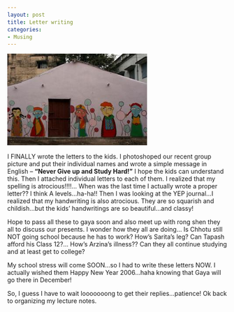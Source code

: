 ```yaml
---
layout: post
title: Letter writing
categories:
- Musing
---
```



![](/img/sambhav.jpg)

I FINALLY wrote the letters to the kids. I photoshoped our recent group picture and put their individual names and wrote a simple message in English – **“Never Give up and Study Hard!”** I hope the kids can understand this. Then I attached individual letters to each of them. I realized that my spelling is atrocious!!!!... When was the last time I actually wrote a proper letter?? I think A levels…ha-ha!! Then I was looking at the YEP journal…I realized that my handwriting is also atrocious. They are so squarish and childish…but the kids’ handwritings are so beautiful…and classy!

Hope to pass all these to gaya soon and also meet up with rong shen they all to discuss our presents. I wonder how they all are doing… Is Chhotu still NOT going school because he has to work? How’s Sarita’s leg? Can Tapash afford his Class 12?... How’s Arzina’s illness?? Can they all continue studying and at least get to college?

My school stress will come SOON…so I had to write these letters NOW. I actually wished them Happy New Year 2006…haha knowing that Gaya will go there in December!

So, I guess I have to wait looooooong to get their replies…patience! Ok back to organizing my lecture notes.
